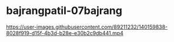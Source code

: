 # bajrangpatil-07bajrang

https://user-images.githubusercontent.com/89211232/140159838-8028f919-d15f-4b3d-b28e-e30b2c9db441.mp4
